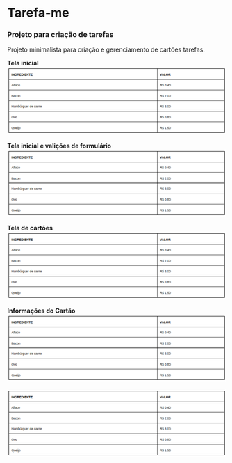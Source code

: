 # Tarefa-me

### Projeto para criação de tarefas

Projeto minimalista para criação e gerenciamento de cartões tarefas.

**Tela inicial**
![Tela Inicial](https://github.com/Rogerio-Viana/conforce/blob/master/tableIngredientes.png)

**Tela inicial e valições de formulário**
![Tela Inicial Validações](https://github.com/Rogerio-Viana/conforce/blob/master/tableIngredientes.png)

**Tela de cartões**
![Tela de Cartões](https://github.com/Rogerio-Viana/conforce/blob/master/tableIngredientes.png)

**Informações do Cartão**
![Informações do Cartão](https://github.com/Rogerio-Viana/conforce/blob/master/tableIngredientes.png)

![Informações do Cartão](https://github.com/Rogerio-Viana/conforce/blob/master/tableIngredientes.png)
